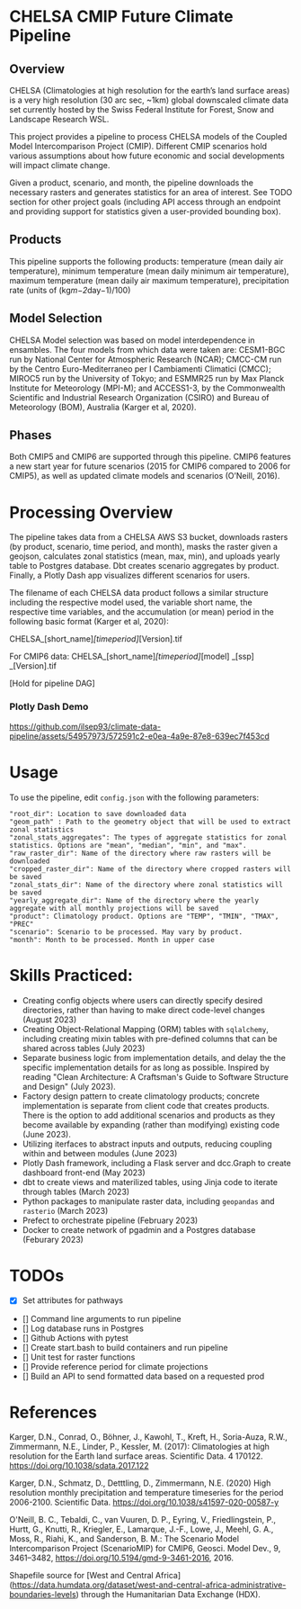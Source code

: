# CHELSA CMIP Future Climate Pipeline

## Overview

CHELSA (Climatologies at high resolution for the earth’s land surface areas) is a very high resolution (30 arc sec, ~1km) global downscaled climate data set currently hosted by the Swiss Federal Institute for Forest, Snow and Landscape Research WSL.

This project provides a pipeline to process CHELSA models of the Coupled Model Intercomparison Project (CMIP). Different CMIP scenarios hold various assumptions about how future economic and social developments will impact climate change. 

Given a product, scenario, and month, the pipeline downloads the necessary rasters and generates statistics for an area of interest. See TODO section for other project goals (including API access through an endpoint and providing support for statistics given a user-provided bounding box).

## Products

This pipeline supports the following products: temperature (mean daily air temperature), minimum temperature (mean daily minimum air temperature), maximum temperature (mean daily air maximum temperature), precipitation rate (units of (kg*m−2*day−1)/100)

## Model Selection

CHELSA Model selection was based on model interdependence in
ensambles. The four models from which data were taken are: CESM1-BGC run by National Center for Atmospheric Research (NCAR); CMCC-CM run by the Centro Euro-Mediterraneo per I Cambiamenti Climatici (CMCC); MIROC5 run by the University of Tokyo; and ESMMR25 run by Max Planck Institute for Meteorology (MPI-M); and ACCESS1-3, by the Commonwealth Scientific and Industrial Research Organization (CSIRO) and Bureau of Meteorology (BOM), Australia (Karger et al, 2020).

## Phases

Both CMIP5 and CMIP6 are supported through this pipeline. CMIP6 features a new start year for future scenarios (2015 for CMIP6 compared to 2006 for CMIP5), as well as updated climate models and scenarios (O’Neill, 2016).

# Processing Overview

The pipeline takes data from a CHELSA AWS S3 bucket, downloads rasters (by product, scenario, time period, and month), masks the raster given a geojson, calculates zonal statistics (mean, max, min), and uploads yearly table to Postgres database. Dbt creates scenario aggregates by product. Finally, a Plotly Dash app visualizes different scenarios for users.

The filename of each CHELSA data product follows a similar structure including the respective model used, the variable short name, the respective time variables, and the accumulation (or mean) period in the following basic format (Karger et al, 2020):

CHELSA_[short_name]_[timeperiod]_[Version].tif

For CMIP6 data:
CHELSA_[short_name]_[timeperiod]_[model] _[ssp] _[Version].tif

[Hold for pipeline DAG]

### Plotly Dash Demo

https://github.com/ilsep93/climate-data-pipeline/assets/54957973/572591c2-e0ea-4a9e-87e8-639ec7f453cd

# Usage

To use the pipeline, edit `config.json` with the following parameters:

    "root_dir": Location to save downloaded data
    "geom_path" : Path to the geometry object that will be used to extract zonal statistics
    "zonal_stats_aggregates": The types of aggregate statistics for zonal statistics. Options are "mean", "median", "min", and "max".
    "raw_raster_dir": Name of the directory where raw rasters will be downloaded
    "cropped_raster_dir": Name of the directory where cropped rasters will be saved
    "zonal_stats_dir": Name of the directory where zonal statistics will be saved
    "yearly_aggregate_dir": Name of the directory where the yearly aggregate with all monthly projections will be saved
    "product": Climatology product. Options are "TEMP", "TMIN", "TMAX", "PREC"
    "scenario": Scenario to be processed. May vary by product.
    "month": Month to be processed. Month in upper case

# Skills Practiced:

* Creating config objects where users can directly specify desired directories, rather than having to make direct code-level changes (August 2023)
* Creating Object-Relational Mapping (ORM) tables with `sqlalchemy`, including creating mixin tables with pre-defined columns that can be shared across tables (July 2023)
* Separate business logic from implementation details, and delay the the specific implementation details for as long as possible. Inspired by reading "Clean Architecture: A Craftsman's Guide to Software Structure and Design" (July 2023).
* Factory design pattern to create climatology products; concrete implementation is separate from client code that creates products. There is the option to add additional scenarios and products as they become available by expanding (rather than modifying) existing code (June 2023).
* Utilizing iterfaces to abstract inputs and outputs, reducing coupling within and between modules (June 2023)
* Plotly Dash framework, including a Flask server and dcc.Graph to create dashboard front-end (May 2023)
* dbt to create views and materilized tables, using Jinja code to iterate through tables (March 2023)
* Python packages to manipulate raster data, including `geopandas` and `rasterio` (March 2023)
* Prefect to orchestrate pipeline (February 2023)
* Docker to create network of pgadmin and a Postgres database (Feburary 2023)

# TODOs

- [X] Set attributes for pathways
- [] Command line arguments to run pipeline
- [] Log database runs in Postgres
- [] Github Actions with pytest
- [] Create start.bash to build containers and run pipeline
- [] Unit test for raster functions
- [] Provide reference period for climate projections
- [] Build an API to send formatted data based on a requested prod


# References

 Karger, D.N., Conrad, O., Böhner, J., Kawohl, T., Kreft, H., Soria-Auza, R.W., Zimmermann, N.E., Linder, P., Kessler, M. (2017): Climatologies at high resolution for the Earth land surface areas. Scientific Data. 4 170122. https://doi.org/10.1038/sdata.2017.122

 Karger, D.N., Schmatz, D., Detttling, D., Zimmermann, N.E. (2020) High resolution monthly precipitation and temperature timeseries for the period 2006-2100. Scientific Data. https://doi.org/10.1038/s41597-020-00587-y

  O'Neill, B. C., Tebaldi, C., van Vuuren, D. P., Eyring, V., Friedlingstein, P., Hurtt, G., Knutti, R., Kriegler, E., Lamarque, J.-F., Lowe, J., Meehl, G. A., Moss, R., Riahi, K., and Sanderson, B. M.: The Scenario Model Intercomparison Project (ScenarioMIP) for CMIP6, Geosci. Model Dev., 9, 3461–3482, https://doi.org/10.5194/gmd-9-3461-2016, 2016.

  Shapefile source for [West and Central Africa] (https://data.humdata.org/dataset/west-and-central-africa-administrative-boundaries-levels) through the Humanitarian Data Exchange (HDX).




